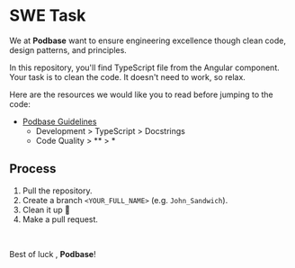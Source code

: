 # SWE Task

We at **Podbase** want to ensure engineering excellence though clean code, design patterns, and principles.

In this repository, you'll find TypeScript file from the Angular component. Your task is to clean the code. It doesn't need to work, so relax. 

Here are the resources we would like you to read before jumping to the code: 
- [Podbase Guidelines](https://app.gitbook.com/invite/6HwtxPhbtswD465xG09n/23EKrLXNefQHQPpFvoLN)
    - Development > TypeScript > Docstrings
    - Code Quality > ** > *

## Process

1. Pull the repository. 
2. Create a branch `<YOUR_FULL_NAME>` (e.g. `John_Sandwich`).
3. Clean it up  🧹 
4. Make a pull request. 

<br> 

Best of luck , 
**Podbase**!
